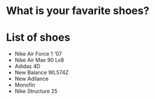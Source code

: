 # What is your favarite shoes?

# List of shoes
- Nike Air Force 1 '07
- Nike Air Max 90 Lv8
- Adidas 4D
- New Balance WL574Z
- New Adilance
- Monofin
- Nike Structure 25
